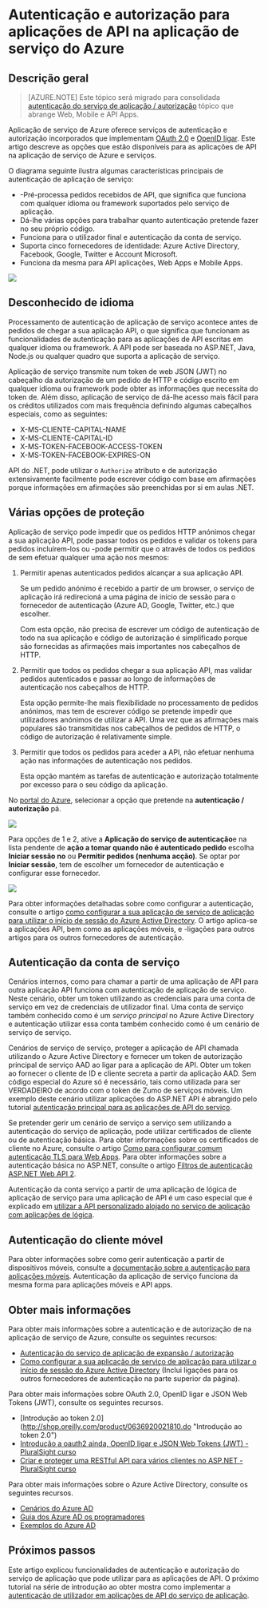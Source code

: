 <properties
    pageTitle="Autenticação e autorização para aplicações de API na aplicação de serviço de Azure | Microsoft Azure"
    description="Saiba mais sobre os serviços de autenticação e autorização que aplicação de serviço de Azure fornece API aplicações."
    services="app-service\api"
    documentationCenter=".net"
    authors="tdykstra"
    manager="wpickett"
    editor=""/>

<tags
    ms.service="app-service-api"
    ms.workload="na"
    ms.tgt_pltfrm="na"
    ms.devlang="na"
    ms.topic="article"
    ms.date="05/23/2016"
    ms.author="rachelap"/>

# <a name="authentication-and-authorization-for-api-apps-in-azure-app-service"></a>Autenticação e autorização para aplicações de API na aplicação de serviço do Azure

## <a name="overview"></a>Descrição geral 

> [AZURE.NOTE] Este tópico será migrado para consolidada [autenticação do serviço de aplicação / autorização](../app-service/app-service-authentication-overview.md) tópico que abrange Web, Mobile e API Apps.

Aplicação de serviço de Azure oferece serviços de autenticação e autorização incorporados que implementam [OAuth 2.0](#oauth) e [OpenID ligar](#oauth). Este artigo descreve as opções que estão disponíveis para as aplicações de API na aplicação de serviço de Azure e serviços.

O diagrama seguinte ilustra algumas características principais de autenticação de aplicação de serviço:

* -Pré-processa pedidos recebidos de API, que significa que funciona com qualquer idioma ou framework suportados pelo serviço de aplicação.
* Dá-lhe várias opções para trabalhar quanto autenticação pretende fazer no seu próprio código.
* Funciona para o utilizador final e autenticação da conta de serviço. 
* Suporta cinco fornecedores de identidade: Azure Active Directory, Facebook, Google, Twitter e Account Microsoft.
* Funciona da mesma para API aplicações, Web Apps e Mobile Apps.

![](./media/app-service-api-authentication/api-apps-overview.png)

## <a name="language-agnostic"></a>Desconhecido de idioma

Processamento de autenticação de aplicação de serviço acontece antes de pedidos de chegar a sua aplicação API, o que significa que funcionam as funcionalidades de autenticação para as aplicações de API escritas em qualquer idioma ou framework.  A API pode ser baseada no ASP.NET, Java, Node.js ou qualquer quadro que suporta a aplicação de serviço.

Aplicação de serviço transmite num token de web JSON (JWT) no cabeçalho da autorização de um pedido de HTTP e código escrito em qualquer idioma ou framework pode obter as informações que necessita do token de. Além disso, aplicação de serviço de dá-lhe acesso mais fácil para os créditos utilizados com mais frequência definindo algumas cabeçalhos especiais, como as seguintes:

* X-MS-CLIENTE-CAPITAL-NAME
* X-MS-CLIENTE-CAPITAL-ID
* X-MS-TOKEN-FACEBOOK-ACCESS-TOKEN
* X-MS-TOKEN-FACEBOOK-EXPIRES-ON
 
API do .NET, pode utilizar o `Authorize` atributo e de autorização extensivamente facilmente pode escrever código com base em afirmações porque informações em afirmações são preenchidas por si em aulas .NET.

## <a name="multiple-protection-options"></a>Várias opções de proteção

Aplicação de serviço pode impedir que os pedidos HTTP anónimos chegar a sua aplicação API, pode passar todos os pedidos e validar os tokens para pedidos incluírem-los ou -pode permitir que o através de todos os pedidos de sem efetuar qualquer uma ação nos mesmos:

1. Permitir apenas autenticados pedidos alcançar a sua aplicação API.

    Se um pedido anónimo é recebido a partir de um browser, o serviço de aplicação irá redirecioná a uma página de início de sessão para o fornecedor de autenticação (Azure AD, Google, Twitter, etc.) que escolher. 

    Com esta opção, não precisa de escrever um código de autenticação de todo na sua aplicação e código de autorização é simplificado porque são fornecidas as afirmações mais importantes nos cabeçalhos de HTTP.

2. Permitir que todos os pedidos chegar a sua aplicação API, mas validar pedidos autenticados e passar ao longo de informações de autenticação nos cabeçalhos de HTTP.

    Esta opção permite-lhe mais flexibilidade no processamento de pedidos anónimos, mas tem de escrever código se pretende impedir que utilizadores anónimos de utilizar a API. Uma vez que as afirmações mais populares são transmitidas nos cabeçalhos de pedidos de HTTP, o código de autorização é relativamente simple.
    
3. Permitir que todos os pedidos para aceder a API, não efetuar nenhuma ação nas informações de autenticação nos pedidos.

    Esta opção mantém as tarefas de autenticação e autorização totalmente por excesso para o seu código da aplicação.

No [portal do Azure](https://portal.azure.com/), selecionar a opção que pretende na **autenticação / autorização** pá.

![](./media/app-service-api-authentication/authblade.png)

Para opções de 1 e 2, ative a **Aplicação do serviço de autenticação**e na lista pendente de **ação a tomar quando não é autenticado pedido** escolha **Iniciar sessão no** ou **Permitir pedidos (nenhuma acção)**.  Se optar por **Iniciar sessão**, tem de escolher um fornecedor de autenticação e configurar esse fornecedor.

![](./media/app-service-api-authentication/actiontotake.png)

Para obter informações detalhadas sobre como configurar a autenticação, consulte o artigo [como configurar a sua aplicação de serviço de aplicação para utilizar o início de sessão do Azure Active Directory](../app-service-mobile/app-service-mobile-how-to-configure-active-directory-authentication.md). O artigo aplica-se a aplicações API, bem como as aplicações móveis, e -ligações para outros artigos para os outros fornecedores de autenticação.
 
## <a id="internal"></a>Autenticação da conta de serviço

Cenários internos, como para chamar a partir de uma aplicação de API para outra aplicação API funciona com autenticação de aplicação de serviço. Neste cenário, obter um token utilizando as credenciais para uma conta de serviço em vez de credenciais de utilizador final. Uma conta de serviço também conhecido como é um *serviço principal* no Azure Active Directory e autenticação utilizar essa conta também conhecido como é um cenário de serviço de serviço. 

Cenários de serviço de serviço, proteger a aplicação de API chamada utilizando o Azure Active Directory e fornecer um token de autorização principal de serviço AAD ao ligar para a aplicação de API. Obter um token ao fornecer o cliente de ID e cliente secreta a partir da aplicação AAD. Sem código especial do Azure só é necessário, tais como utilizada para ser VERDADEIRO de acordo com o token de Zumo de serviços móveis. Um exemplo deste cenário utilizar aplicações do ASP.NET API é abrangido pelo tutorial [autenticação principal para as aplicações de API do serviço](app-service-api-dotnet-service-principal-auth.md).

Se pretender gerir um cenário de serviço a serviço sem utilizando a autenticação do serviço de aplicação, pode utilizar certificados de cliente ou de autenticação básica. Para obter informações sobre os certificados de cliente no Azure, consulte o artigo [Como para configurar comum autenticação TLS para Web Apps](../app-service-web/app-service-web-configure-tls-mutual-auth.md). Para obter informações sobre a autenticação básica no ASP.NET, consulte o artigo [Filtros de autenticação ASP.NET Web API 2](http://www.asp.net/web-api/overview/security/authentication-filters).

Autenticação da conta serviço a partir de uma aplicação de lógica de aplicação de serviço para uma aplicação de API é um caso especial que é explicado em [utilizar a API personalizado alojado no serviço de aplicação com aplicações de lógica](../app-service-logic/app-service-logic-custom-hosted-api.md).

## <a name="mobile-client-authentication"></a>Autenticação do cliente móvel

Para obter informações sobre como gerir autenticação a partir de dispositivos móveis, consulte a [documentação sobre a autenticação para aplicações móveis](../app-service-mobile/app-service-mobile-ios-get-started-users.md). Autenticação da aplicação de serviço funciona da mesma forma para aplicações móveis e API apps.
  
## <a name="more-information"></a>Obter mais informações

Para obter mais informações sobre a autenticação e de autorização de na aplicação de serviço de Azure, consulte os seguintes recursos:

* [Autenticação do serviço de aplicação de expansão / autorização](/blog/announcing-app-service-authentication-authorization/)
* [Como configurar a sua aplicação de serviço de aplicação para utilizar o início de sessão do Azure Active Directory](../app-service-mobile/app-service-mobile-how-to-configure-active-directory-authentication.md) (Inclui ligações para os outros fornecedores de autenticação na parte superior da página). 

Para obter mais informações sobre OAuth 2.0, OpenID ligar e JSON Web Tokens (JWT), consulte os seguintes recursos.

* [Introdução ao token 2.0] (http://shop.oreilly.com/product/0636920021810.do "Introdução ao token 2.0") 
* [Introdução a oauth2 ainda, OpenID ligar e JSON Web Tokens (JWT) - PluralSight curso](http://www.pluralsight.com/courses/oauth2-json-web-tokens-openid-connect-introduction) 
* [Criar e proteger uma RESTful API para vários clientes no ASP.NET - PluralSight curso](http://www.pluralsight.com/courses/building-securing-restful-api-aspdotnet)

Para obter mais informações sobre o Azure Active Directory, consulte os seguintes recursos.

* [Cenários do Azure AD](http://aka.ms/aadscenarios)
* [Guia dos Azure AD os programadores](http://aka.ms/aaddev)
* [Exemplos do Azure AD](http://aka.ms/aadsamples)

## <a name="next-steps"></a>Próximos passos

Este artigo explicou funcionalidades de autenticação e autorização do serviço de aplicação que pode utilizar para as aplicações de API. O próximo tutorial na série de introdução ao obter mostra como implementar a [autenticação de utilizador em aplicações de API do serviço de aplicação](app-service-api-dotnet-user-principal-auth.md).
